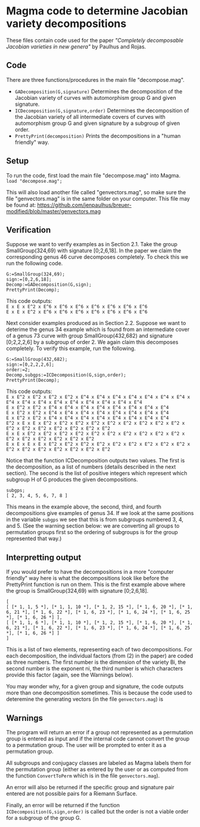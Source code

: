 # Magma code to determine Jacobian variety decompositions

These files contain code used for the paper *"Completely decomposable Jacobian varieties in new genera"*  by Paulhus and
Rojas.

Code
----

There are three functions/procedures in the main file "decompose.mag".<br>
* `GADecomposition(G,signature)`  Determines the decomposition of the Jacobian variety of curves with automorphism group G and given signature.<br>
* `ICDecomposition(G,signature,order)`  Determines the decomposition of the Jacobian variety of all intermediate covers of curves with automorphism group G and given signature by a subgroup of given order.<br>
* `PrettyPrint(decomposition)`  Prints the decompositions in a "human friendly" way.<br>




Setup
-----

To run the code, first load the main file "decompose.mag" into Magma. <br>
`load "decompose.mag";`

This will also load another file called "genvectors.mag", so make sure the file "genvectors.mag" is in the same folder on your computer. This file may be found at:
https://github.com/jenpaulhus/breuer-modified/blob/master/genvectors.mag



Verification
------------

Suppose we want to verify examples as in Section 2.1. Take the group SmallGroup(324,69) with signature [0;2,6,18]. In
the paper we claim the corresponding genus 46 curve decomposes completely. To check this we run the following code.

`G:=SmallGroup(324,69);`<br>
`sign:=[0,2,6,18];`<br>
`Decomp:=GADecomposition(G,sign);`<br>
`PrettyPrint(Decomp);`<br>

This code outputs:<br>
`E x E x E^2 x E^6 x E^6 x E^6 x E^6 x E^6 x E^6 x E^6` <br>
`E x E x E^2 x E^6 x E^6 x E^6 x E^6 x E^6 x E^6 x E^6`


Next consider examples produced as in Section 2.2. Suppose we want to deterime the genus 34 example which is found from
an intermediate cover of a genus 73 curve with group SmallGroup(432,682) and signature [0;2,2,2,6] by a subgroup of
order 2. We again claim this decomposes completely. To verify this example, run the following.

`G:=SmallGroup(432,682);`<br>
`sign:=[0,2,2,2,6];`<br>
`order:=2;`<br>
`Decomp,subgps:=ICDecomposition(G,sign,order);`<br>
`PrettyPrint(Decomp);`<br>

This code outputs:<br>
`E x E^2 x E^2 x E^2 x E^2 x E^4 x E^4 x E^4 x E^4 x E^4 x E^4 x E^4 x E^4 x E^4 x E^4 x E^4 x E^4 x E^4 x E^4 x E^4 x E^4`<br>
`E x E^2 x E^2 x E^4 x E^4 x E^4 x E^4 x E^4 x E^4 x E^4 x E^4`<br>
`E x E^2 x E^2 x E^4 x E^4 x E^4 x E^4 x E^4 x E^4 x E^4 x E^4`<br>
`E x E^2 x E^2 x E^4 x E^4 x E^4 x E^4 x E^4 x E^4 x E^4 x E^4`<br>
`E^2 x E x E x E^2 x E^2 x E^2 x E^2 x E^2 x E^2 x E^2 x E^2 x E^2 x E^2 x E^2 x E^2 x E^2 x E^2 x E^2 x E^2`<br>
`E x E x E^2 x E^2 x E^2 x E^2 x E^2 x E^2 x E^2 x E^2 x E^2 x E^2 x E^2 x E^2 x E^2 x E^2 x E^2 x E^2`<br>
`E x E x E x E x E^2 x E^2 x E^2 x E^2 x E^2 x E^2 x E^2 x E^2 x E^2 x E^2 x E^2 x E^2 x E^2 x E^2 x E^2 x E^2`<br>

Notice that the function ICDecomposition outputs two values. The first is the decomposition, as a list of numbers
(details described in the next section).  The second is the list of positive integers which represent which subgroup H
of G produces the given decompositions. 

`subgps;`<br>
`[ 2, 3, 4, 5, 6, 7, 8 ]`

 This means in the example above, the second, third, and fourth decompositions give examples of genus 34.  If we look at the same positions in the variable `subgps` we see that this is from subgroups numbered 3, 4, and 5. (See the warning section below: we are converting all groups to permutation groups first so the ordering of subgroups is for the group represented that way.)



Interpretting output
--------------------

If you would prefer to have the  decompositions in a more "computer friendly" way  here is what the decompositions
look like before the PrettyPrint function is run on them. This is the first example above where the group is
SmallGroup(324,69) with signature [0;2,6,18]. 


`[`<br>
`[ [* 1, 1, 5 *], [* 1, 1, 10 *], [* 1, 2, 15 *], [* 1, 6, 20 *], [* 1, 6, 21 *], [* 1, 6, 22 *], [* 1, 6, 23 *], [* 1, 6, 24 *], [* 1, 6, 25 *], [* 1, 6, 26 *] ],`<br>
`[ [* 1, 1, 6 *], [* 1, 1, 10 *], [* 1, 2, 15 *], [* 1, 6, 20 *], [* 1, 6, 21 *], [* 1, 6, 22 *], [* 1, 6, 23 *], [* 1, 6, 24 *], [* 1, 6, 25 *], [* 1, 6, 26 *] ]`<br>
`]`<br>

This is a list of two elements, representing each of two decompositions. For each decomposition, the individual
factors (from (2) in the paper)  are coded as three numbers.  The first number is the dimension of the variety Bi, the second number is the exponent ni, the third number is which characters provide this factor (again, see the Warnings below).

You may wonder why, for a given group and signature, the code outputs more than one decomposition sometimes.  This is because the code used to deteremine the generating vectors (in the file `genvectors.mag`) is  

Warnings
--------

The program will return an error if a group not represented as a permutation group is entered as input and if the
internal code cannot convert the group to a permutation group. The user will be prompted  to enter it as a permutation group. 

All subgroups and conjugacy classes are labeled as Magma labels them for the permutation group (either as entered by the user or as computed from the function `ConvertToPerm` which is in the file `genvectors.mag`).

An error will also be returned if the specific group and signature pair entered are not possible pairs for a Riemann Surface.

Finally, an error will be returned if the function `ICDecomposition(G,sign,order)` is called but the order is not a viable order for a subgroup of the group G. 



